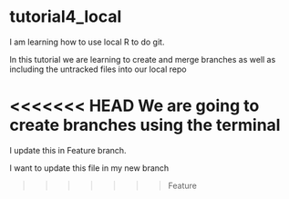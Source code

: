# tutorial4_local
I am learning how to use local R to do git.

In this tutorial we are learning to create and merge branches as well as including the untracked files into our local repo

<<<<<<< HEAD
We are going to create branches using the terminal
=======
I update this in Feature branch.

I want to update this file in my new branch
>>>>>>> Feature
